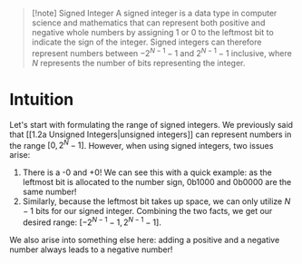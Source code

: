 >[!note] Signed Integer
>A signed integer is a data type in computer science and mathematics that can represent both positive and negative whole numbers by assigning $1$ or $0$ to the leftmost bit to indicate the sign of the integer. Signed integers can therefore represent numbers between $-2^{N-1}-1$ and $2^{N-1}-1$ inclusive, where $N$ represents the number of bits representing the integer.

# Intuition
Let's start with formulating the range of signed integers. We previously said that [[1.2a Unsigned Integers|unsigned integers]] can represent numbers in the range $[0,2^N-1]$. However, when using signed integers, two issues arise: 
1. There is a -0 and +0! We can see this with a quick example: as the leftmost bit is allocated to the number sign, 0b1000 and 0b0000 are the same number! 
2. Similarly, because the leftmost bit takes up space, we can only utilize $N-1$ bits for our signed integer.
Combining the two facts, we get our desired range: $[-2^{N-1}-1, 2^{N-1}-1]$.

We also arise into something else here: adding a positive and a negative number always leads to a negative number!